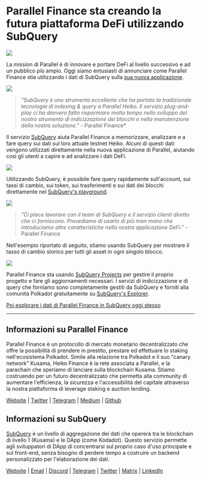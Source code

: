 # Parallel Finance sta creando la futura piattaforma DeFi utilizzando SubQuery

![](https://cdn-images-1.medium.com/max/1600/1*WcFjuL_ncmHpgzVhaXDUdg.png)

La mission di Parallel è di innovare e portare DeFi al livello successivo e ad un pubblico più ampio. Oggi siamo entusiasti di annunciare come Parallel Finance stia utilizzando i dati di SubQuery sulla [sua nuova applicazione](https://testnet.parallel.fi/#/overview).

![](https://cdn-images-1.medium.com/max/1600/1*5Ru0mv1hq86BuBhGwsmoqQ.png)

> *"SubQuery è uno strumento eccellente che ha portato la tradizionale tecnologia di indexing & query a Parallel Heiko. Il servizio plug-and-play ci ha davvero fatto risparmiare molto tempo nello sviluppo del nostro strumento di indicizzazione dei blocchi e nella manutenzione della nostra soluzione."* - Parallel Finance*

Il servizio [SubQuery](https://subquery.network/) aiuta Parallel Finance a memorizzare, analizzare e a fare query sui dati sul loro attuale testnet Heiko. Alcuni di questi dati vengono utilizzati direttamente nella nuova applicazione di Parallel, aiutando così gli utenti a capire e ad analizzare i dati DeFi.

![](https://miro.medium.com/max/1200/1*Lmk8BvWg2YYTDZggHN82VQ.gif)

Utilizzando SubQuery, è possibile fare query rapidamente sull'account, sui tassi di cambio, sui token, sui trasferimenti e sui dati dei blocchi direttamente nel [SubQuery's playground](https://explorer.subquery.network/subquery/parallel-finance/parallel-finance).

![](https://cdn-images-1.medium.com/max/1600/1*FDRgez-G26x1DkWqCkORMQ.png)

> *"Ci piace lavorare con il team di SubQuery e il servizio clienti diretto che ci forniscono. Prevediamo di usarlo di più man mano che introduciamo altre caratteristiche nella nostra applicazione DeFi."* - Parallel Finance

Nell'esempio riportato di seguito, stiamo usando SubQuery per mostrare il tasso di cambio storico per tutti gli asset in ogni singolo blocco.

![](https://cdn-images-1.medium.com/max/1600/1*yctQKMNqdOnICNblJk9njw.png)

Parallel Finance sta usando [SubQuery Projects](https://project.subquery.network/) per gestire il proprio progetto e fare gli aggiornamenti necessari. I servizi di indicizzazione e di query che forniamo sono completamente gestiti da SubQuery e forniti alla comunità Polkadot gratuitamente su [SubQuery's Explorer](https://explorer.subquery.network/).

[Poi esplorare i dati di Parallel Finance in SubQuery oggi stesso](https://explorer.subquery.network/subquery/parallel-finance/parallel-finance)

---

## Informazioni su Parallel Finance

Parallel Finance è un protocollo di mercato monetario decentralizzato che offre la possibilità di prendere in prestito, prestare ed effettuare lo staking nell'ecosistema Polkadot. Simile alla relazione tra Polkadot e il suo "canary network" Kusama, Heiko Finance è la rete associata a Parallel, e la parachain che speriamo di lanciare sulla blockchain Kusama. Stiamo costruendo per un futuro decentralizzato che permetta alla community di aumentare l'efficienza, la sicurezza e l'accessibilità del capitale attraverso la nostra piattaforma di leverage staking e auction lending.

[Website](https://parallel.fi/) | [Twitter](https://twitter.com/ParallelFi) | [Telegram](https://t.me/parallelfi) | [Medium](https://parallelfinance.medium.com/) | [Github](https://github.com/parallel-finance/parallel-dapp/blob/master/parallel.gif)

## Informazioni su SubQuery

[SubQuery](https://subquery.network/) è un livello di aggregazione dei dati che opererà tra le blockchain di livello 1 (Kusama) e le DApp (come Kodadot). Questo servizio permette agli sviluppatori di DApp di concentrarsi sul proprio caso d'uso principale e sul front-end, senza bisogno di perdere tempo a costruire un backend personalizzato per l'elaborazione dei dati.

[Website](https://subquery.network/) | [Email](mailto:hello@subquery.network) | [Discord](https://discord.com/invite/78zg8aBSMG) | [Telegram](https://t.me/subquerynetwork) | [Twitter](https://twitter.com/subquerynetwork) | [Matrix](https://matrix.to/#/#subquery:matrix.org) | [LinkedIn](https://www.linkedin.com/company/subquery)
